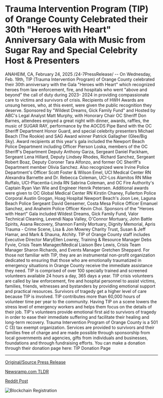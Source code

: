 # Trauma Intervention Program (TIP) of Orange County Celebrated their 30th "Heroes with Heart" Anniversary Gala with Music from Sugar Ray and Special Celebrity Host & Presenters

ANAHEIM, CA, February 24, 2025 /24-7PressRelease/ -- On Wednesday, Feb. 19th, TIP (Trauma Intervention Program) of Orange County celebrated their 30th anniversary with the Gala "Heroes with Heart" which recognized heroes from law enforcement, fire, and hospitals who went "above and beyond" the call of duty during 2023- 2024 in providing compassionate care to victims and survivors of crisis. Recipients of HWH Awards are unsung heroes, who, at this event, were given the public recognition they deserve. Sponsored by "Wildest Dreams, Gick Family Fund" and Hosted by ABC's Legal Analyst Matt Murphy, with Honorary Chair OC Sheriff Don Barnes, attendees enjoyed a great night with dinner, awards, raffles, the music of SUGAR RAY, performance by the AOCDS Pipe Band with the OC Sheriff Department Honor Guard, and special celebrity presenters Michael Beach (The Rookie) and SAG Award winner Patrick Gallagher (Glee/Big Sky).  Award recipients at this year's gala included the Newport Beach Police Department including Officer Pierson Loska, members of the OC Sheriff's Department Deputy Anthony Garza, Sergeant Daniel Packham, Sergeant Lena Hillard, Deputy Lindsey Rhodes, Richard Sanchez, Sergeant Robert Boaz, Deputy Coroner Tara Alfonzo, and former OC Sheriff's Department member Olivia Sanchez. Also recognized were Irvine Police Department's Officer Scott Foster & Wilson Emel, UCI Medical Center RN Alexandra Barnette and Dr. Rebecca Coleman, UCI-Los Alamitos RN Mike Ruffalo, UCI-Placentia-Linda RN Sabrina Coleman, and OC Fire Authority's Captain Ryan Van Wie and Engineer Henrik Petersen. Additional awards were given to OC Global Medical Center RN Kirstin Chaney, Fullerton Police Corporal Austin Grogan, Hoag Hospital Newport Beach's Joon Lee, Laguna Beach Police Sergeant David Gensemer, Costa Mesa Police Officer Emanuel Sanchez, and Anaheim Police Officer Kevin Choi.  Sponsors of the "Heroes with Heart" Gala included Wildest Dreams, Gick Family Fund, Valor Technical Cleaning, Levendi Napa Valley, O'Connor Mortuary, John Battle Spirits, Asana Recovery, Shannon Family Mortuary, Dignity Memorial, Apris Trauma - Crime Scene, Lisa & Jon Mowrey Charity Trust, Susan & Jeff Hamar, and Mark & Shauna, Atchity. TIP of Orange County staff includes Executive Director MaryEllen Lowrey, Training & Resource Manager Debs Fyvie, Crisis Team Manager/Medical Liaison Bev Lewis, Crisis Team Manager Sharon Richards, and Events Manager Gretchen Sheppard.  For those not familiar with TIP, they are an instrumental non-profit organization dedicated to ensuring that those who are emotionally traumatized in emergency situations in Orange County receive the immediate assistance they need. TIP is comprised of over 100 specially trained and screened volunteers available 24 hours a day, 365 days a year. TIP crisis volunteers are called by law enforcement, fire and hospital personnel to assist victims, families, friends, witnesses and bystanders by providing emotional support and practical resources.  Survivors of tragedy get a higher level of care because TIP is involved. TIP contributes more than 60,000 hours of volunteer time per year to the community. Having TIP on a scene lowers the stress level of emergency workers and helps them focus on the details of their job. TIP's volunteers provide emotional first aid to survivors of tragedy in order to ease their immediate suffering and facilitate their healing and long-term recovery.  Trauma Intervention Program of Orange County is a 501 C (3) tax exempt organization. Services are provided to survivors and their families free of charge and are made possible through sponsorship from local governments and agencies, gifts from individuals and businesses, foundations and through fundraising efforts. You can make a donation through their donation page here: TIP Donation Page 

---

[Original/Source Press Release](https://www.24-7pressrelease.com/press-release/520017/trauma-intervention-program-tip-of-orange-county-celebrated-their-30th-heroes-with-heart-anniversary-gala-with-music-from-sugar-ray-and-special-celebrity-host-presenters)
                    

[Newsramp.com TLDR](https://newsramp.com/curated-news/tip-of-orange-county-celebrates-30th-anniversary-with-heroes-with-heart-gala/b69e43b099f5d947d2923dbd099bddd3) 

 



[Reddit Post](https://www.reddit.com/r/AwardsAndRecognition/comments/1ixyvv4/tip_of_orange_county_celebrates_30th_anniversary/) 



![Blockchain Registration](https://cdn.newsramp.app/24-7PressRelease/qrcode/252/25/ovalo5PJ.webp)